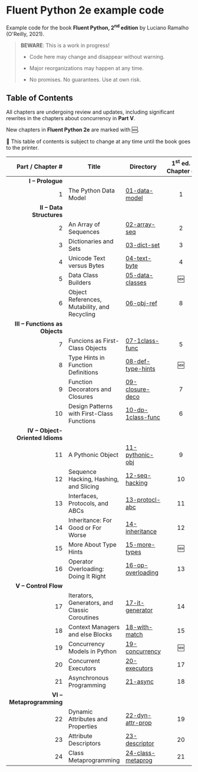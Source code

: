 # Fluent Python 2e example code

Example code for the book **Fluent Python, 2<sup>nd</sup> edition** by Luciano Ramalho (O'Reilly, 2021).

> **BEWARE**: This is a work in progress!
>
> * Code here may change and disappear without warning.
>
> * Major reorganizations may happen at any time.
>
> * No promises. No guarantees. Use at own risk.

## Table of Contents

All chapters are undergoing review and updates, including significant rewrites in the chapters about concurrency in **Part V**.

New chapters in **Fluent Python 2e** are marked with 🆕.

🚨 This table of contents is subject to change at any time until the book goes to the printer.

Part / Chapter #|Title|Directory|1<sup>st</sup> ed. Chapter&nbsp;#
---:|---|---|:---:
**I – Prologue**|
1|The Python Data Model|[01-data-model](01-data-model)|1
**II – Data Structures**|
2|An Array of Sequences|[02-array-seq](02-array-seq)|2
3|Dictionaries and Sets|[03-dict-set](03-dict-set)|3
4|Unicode Text versus Bytes|[04-text-byte](04-text-byte)|4
5|Data Class Builders|[05-data-classes](05-data-classes)|🆕
6|Object References, Mutability, and Recycling|[06-obj-ref](06-obj-ref)|8
**III – Functions as Objects**|
7|Funcions as First-Class Objects|[07-1class-func](07-1class-func)|5
8|Type Hints in Function Definitions|[08-def-type-hints](08-def-type-hints)|🆕
9|Function Decorators and Closures|[09-closure-deco](09-closure-deco)|7
10|Design Patterns with First-Class Functions|[10-dp-1class-func](10-dp-1class-func)|6
**IV – Object-Oriented Idioms**|
11|A Pythonic Object|[11-pythonic-obj](11-pythonic-obj)|9
12|Sequence Hacking, Hashing, and Slicing|[12-seq-hacking](12-seq-hacking)|10
13|Interfaces, Protocols, and ABCs|[13-protocl-abc](13-protocol-abc)|11
14|Inheritance: For Good or For Worse|[14-inheritance](14-inheritance)|12
15|More About Type Hints|[15-more-types](15-more-types)|🆕
16|Operator Overloading: Doing It Right|[16-op-overloading](16-op-overloading)|13
**V – Control Flow**|
17|Iterators, Generators, and Classic Coroutines|[17-it-generator](17-it-generator)|14
18|Context Managers and else Blocks|[18-with-match](18-with-match)|15
19|Concurrency Models in Python|[19-concurrency](19-concurrency)|🆕
20|Concurrent Executors|[20-executors](20-executors)|17
21|Asynchronous Programming|[21-async](21-async)|18
**VI – Metaprogramming**|
22|Dynamic Attributes and Properties|[22-dyn-attr-prop](22-dyn-attr-prop)|19
23|Attribute Descriptors|[23-descriptor](23-descriptor)|20
24|Class Metaprogramming|[24-class-metaprog](24-class-metaprog)|21

